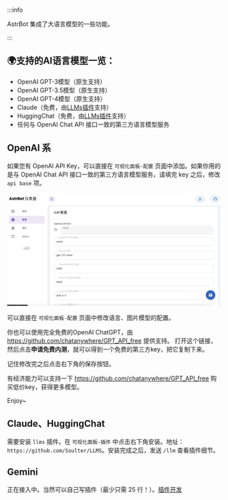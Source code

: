 :::info

AstrBot 集成了大语言模型的一些功能。

:::

## 🌍支持的AI语言模型一览：
- OpenAI GPT-3模型（原生支持）
- OpenAI GPT-3.5模型（原生支持）
- OpenAI GPT-4模型（原生支持）
- Claude（免费，由[LLMs插件](https://github.com/Soulter/LLMS)支持）
- HuggingChat（免费，由[LLMs插件](https://github.com/Soulter/LLMS)支持）
- 任何与 OpenAI Chat API 接口一致的第三方语言模型服务

## OpenAI 系

如果您有 OpenAI API Key，可以直接在 `可视化面板-配置` 页面中添加。如果你用的是与 OpenAI Chat API 接口一致的第三方语言模型服务，请填完 key 之后，修改 `api base` 项。

![llm](image-3.png)

可以直接在 `可视化面板-配置` 页面中修改语言、图片模型的配置。

你也可以使用完全免费的OpenAI ChatGPT，由 https://github.com/chatanywhere/GPT_API_free 提供支持。
打开这个链接，然后点击**申请免费内测**，就可以得到一个免费的第三方key，把它复制下来。

记住修改完之后点击右下角的保存按钮。

有经济能力可以支持一下 https://github.com/chatanywhere/GPT_API_free 购买低价key，获得更多模型。

Enjoy~

## Claude、HuggingChat

需要安装 `llms` 插件。在 `可视化面板-插件` 中点击右下角安装。地址：`https://github.com/Soulter/LLMS`。安装完成之后，发送 `/llm` 查看插件细节。

## Gemini

正在接入中。当然可以自己写插件（最少只需 25 行！）。[插件开发](../开发/插件开发)